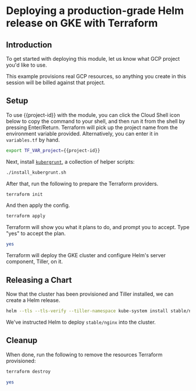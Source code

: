 # Deploying a production-grade Helm release on GKE with Terraform

## Introduction

<walkthrough-author name="rileykarson@google.com" analyticsId="UA-125550242-1" tutorialName="gruntwork_google_gke" repositoryUrl="https://github.com/gruntwork-io/terraform-google-gke"></walkthrough-author>

To get started with deploying this module, let us know what GCP project you'd like to use.

<walkthrough-project-billing-setup></walkthrough-project-billing-setup>

This example provisions real GCP resources, so anything you create in this session will be billed against that project.

## Setup

To use {{project-id}} with the module, you can click the Cloud Shell icon below to copy the command
to your shell, and then run it from the shell by pressing Enter/Return. Terraform will pick up
the project name from the environment variable provided. Alternatively, you can enter it in `variables.tf` by hand.

```bash
export TF_VAR_project={{project-id}}
```

Next, install [`kubergrunt`](https://github.com/gruntwork-io/kubergrunt), a collection of helper scripts:

```bash
./install_kubergrunt.sh
```

After that, run the following to prepare the Terraform providers.

```bash
terraform init
```

And then apply the config.

```bash
terraform apply
```

Terraform will show you what it plans to do, and prompt you to accept. Type "yes" to accept the plan.

```bash
yes
```

Terraform will deploy the GKE cluster and configure Helm's server component, Tiller, on it.

## Releasing a Chart

Now that the cluster has been provisioned and Tiller installed, we can create a Helm release.

```bash
helm --tls --tls-verify --tiller-namespace kube-system install stable/nginx
```

We've instructed Helm to deploy `stable/nginx` into the cluster.

## Cleanup

When done, run the following to remove the resources Terraform provisioned:

```bash
terraform destroy
```
```bash
yes
```
